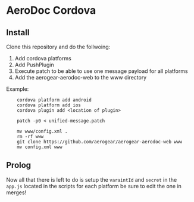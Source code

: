 AeroDoc Cordova
===============

## Install
Clone this repository and do the follwoing:

1. Add cordova platforms
2. Add PushPlugin
3. Execute patch to be able to use one message payload for all platforms
4. Add the aerogear-aerodoc-web to the www directory

Example:

		cordova platform add android
		cordova platform add ios
		cordova plugin add <location of plugin>

		patch -p0 < unified-message.patch

		mv www/config.xml .
		rm -rf www
		git clone https://github.com/aerogear/aerogear-aerodoc-web www
		mv config.xml www

## Prolog
Now all that there is left to do is setup the `varaintId` and `secret` in the `app.js` located in the scripts for each platform be sure to edit the one in merges!